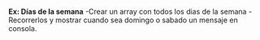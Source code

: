 **Ex: Días de la semana**
-Crear un array con todos los dias de la semana
-Recorrerlos y mostrar cuando sea domingo o sabado un mensaje en consola.